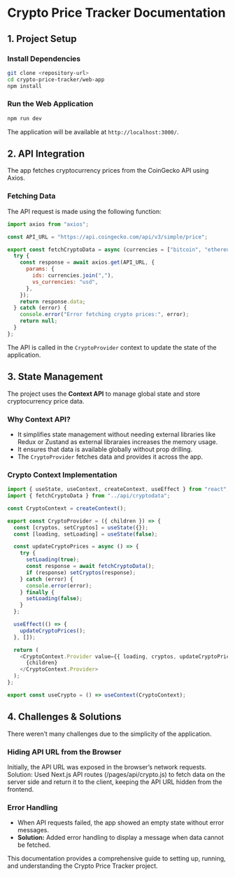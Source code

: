 # Crypto Price Tracker Documentation

## **1. Project Setup**
### **Install Dependencies**
```sh
git clone <repository-url>
cd crypto-price-tracker/web-app
npm install
```

### **Run the Web Application**
```sh
npm run dev
```
The application will be available at `http://localhost:3000/`.

## **2. API Integration**
The app fetches cryptocurrency prices from the CoinGecko API using Axios.

### **Fetching Data**
The API request is made using the following function:
```js
import axios from "axios";

const API_URL = "https://api.coingecko.com/api/v3/simple/price";

export const fetchCryptoData = async (currencies = ["bitcoin", "ethereum", "dogecoin", "ripple", "litecoin"]) => {
  try {
    const response = await axios.get(API_URL, {
      params: {
        ids: currencies.join(","),
        vs_currencies: "usd",
      },
    });
    return response.data;
  } catch (error) {
    console.error("Error fetching crypto prices:", error);
    return null;
  }
};
```
The API is called in the `CryptoProvider` context to update the state of the application.

## **3. State Management**
The project uses the **Context API** to manage global state and store cryptocurrency price data.

### **Why Context API?**
- It simplifies state management without needing external libraries like Redux or Zustand as external libraraies increases the memory usage.
- It ensures that data is available globally without prop drilling.
- The `CryptoProvider` fetches data and provides it across the app.

### **Crypto Context Implementation**
```js
import { useState, useContext, createContext, useEffect } from "react";
import { fetchCryptoData } from "../api/cryptodata";

const CryptoContext = createContext();

export const CryptoProvider = ({ children }) => {
  const [cryptos, setCryptos] = useState({});
  const [loading, setLoading] = useState(false);

  const updateCryptoPrices = async () => {
    try {
      setLoading(true);
      const response = await fetchCryptoData();
      if (response) setCryptos(response);
    } catch (error) {
      console.error(error);
    } finally {
      setLoading(false);
    }
  };

  useEffect(() => {
    updateCryptoPrices();
  }, []);

  return (
    <CryptoContext.Provider value={{ loading, cryptos, updateCryptoPrices }}>
      {children}
    </CryptoContext.Provider>
  );
};

export const useCrypto = () => useContext(CryptoContext);
```

## **4. Challenges & Solutions**
There weren’t many challenges due to the simplicity of the application.
### **Hiding API URL from the Browser**
Initially, the API URL was exposed in the browser’s network requests.
Solution: Used Next.js API routes (/pages/api/crypto.js) to fetch data on the server side and return it to the client, keeping the API URL hidden from the frontend.

### **Error Handling**
- When API requests failed, the app showed an empty state without error messages.
- **Solution:** Added error handling to display a message when data cannot be fetched.

This documentation provides a comprehensive guide to setting up, running, and understanding the Crypto Price Tracker project.